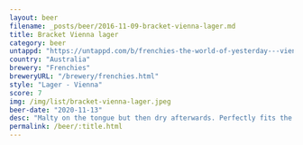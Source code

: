 ```yaml
---
layout: beer
filename: _posts/beer/2016-11-09-bracket-vienna-lager.md
title: Bracket Vienna lager
category: beer
untappd: "https://untappd.com/b/frenchies-the-world-of-yesterday---vienna-lager/4026651"
country: "Australia"
brewery: "Frenchies"
breweryURL: "/brewery/frenchies.html"
style: "Lager - Vienna"
score: 7
img: /img/list/bracket-vienna-lager.jpeg
beer-date: "2020-11-13"
desc: "Malty on the tongue but then dry afterwards. Perfectly fits the style"
permalink: /beer/:title.html
---
```

